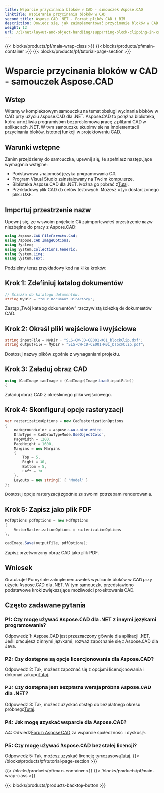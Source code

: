 ```yaml
---
title: Wsparcie przycinania bloków w CAD - samouczek Aspose.CAD
linktitle: Wspieranie przycinania bloków w CAD
second_title: Aspose.CAD .NET - Format plików CAD i BIM
description: Dowiedz się, jak zaimplementować przycinanie bloków w CAD przy użyciu Aspose.CAD dla .NET. Zwiększ swoje możliwości projektowania dzięki temu samouczkowi krok po kroku.
weight: 12
url: /pl/net/layout-and-object-handling/supporting-block-clipping-in-cad/
---
```


{{< blocks/products/pf/main-wrap-class >}}
{{< blocks/products/pf/main-container >}}
{{< blocks/products/pf/tutorial-page-section >}}

# Wsparcie przycinania bloków w CAD - samouczek Aspose.CAD

## Wstęp

Witamy w kompleksowym samouczku na temat obsługi wycinania bloków w CAD przy użyciu Aspose.CAD dla .NET. Aspose.CAD to potężna biblioteka, która umożliwia programistom bezproblemową pracę z plikami CAD w aplikacjach .NET. W tym samouczku skupimy się na implementacji przycinania bloków, istotnej funkcji w projektowaniu CAD.

## Warunki wstępne

Zanim przejdziemy do samouczka, upewnij się, że spełniasz następujące wymagania wstępne:

- Podstawowa znajomość języka programowania C#.
- Program Visual Studio zainstalowany na Twoim komputerze.
-  Biblioteka Aspose.CAD dla .NET. Można go pobrać z[Tutaj](https://releases.aspose.com/cad/net/).
- Przykładowy plik CAD do celów testowych. Możesz użyć dostarczonego pliku DXF.

## Importuj przestrzenie nazw

Upewnij się, że w swoim projekcie C# zaimportowałeś przestrzenie nazw niezbędne do pracy z Aspose.CAD:

```csharp
using Aspose.CAD.FileFormats.Cad;
using Aspose.CAD.ImageOptions;
using System;
using System.Collections.Generic;
using System.Linq;
using System.Text;
```

Podzielmy teraz przykładowy kod na kilka kroków:

## Krok 1: Zdefiniuj katalog dokumentów

```csharp
// Ścieżka do katalogu dokumentów.
string MyDir = "Your Document Directory";
```

Zastąp „Twój katalog dokumentów” rzeczywistą ścieżką do dokumentów CAD.

## Krok 2: Określ pliki wejściowe i wyjściowe

```csharp
string inputFile = MyDir + "SLS-CW-CD-CE001-R01_blockClip.dxf";
string outputFile = MyDir + "SLS-CW-CD-CE001-R01_blockClip.pdf";
```

Dostosuj nazwy plików zgodnie z wymaganiami projektu.

## Krok 3: Załaduj obraz CAD

```csharp
using (CadImage cadImage = (CadImage)Image.Load(inputFile))
{
```

Załaduj obraz CAD z określonego pliku wejściowego.

## Krok 4: Skonfiguruj opcje rasteryzacji

```csharp
var rasterizationOptions = new CadRasterizationOptions
{
    BackgroundColor = Aspose.CAD.Color.White,
    DrawType = CadDrawTypeMode.UseObjectColor,
    PageWidth = 1200,
    PageHeight = 1600,
    Margins = new Margins
    {
        Top = 5,
        Right = 30,
        Bottom = 5,
        Left = 30
    },
    Layouts = new string[] { "Model" }
};
```

Dostosuj opcje rasteryzacji zgodnie ze swoimi potrzebami renderowania.

## Krok 5: Zapisz jako plik PDF

```csharp
PdfOptions pdfOptions = new PdfOptions
{
    VectorRasterizationOptions = rasterizationOptions
};

cadImage.Save(outputFile, pdfOptions);
```

Zapisz przetworzony obraz CAD jako plik PDF.

## Wniosek

Gratulacje! Pomyślnie zaimplementowałeś wycinanie bloków w CAD przy użyciu Aspose.CAD dla .NET. W tym samouczku przedstawiono podstawowe kroki zwiększające możliwości projektowania CAD.

## Często zadawane pytania

### P1: Czy mogę używać Aspose.CAD dla .NET z innymi językami programowania?

Odpowiedź 1: Aspose.CAD jest przeznaczony głównie dla aplikacji .NET. Jeśli pracujesz z innymi językami, rozważ zapoznanie się z Aspose.CAD dla Java.

### P2: Czy dostępne są opcje licencjonowania dla Aspose.CAD?

 Odpowiedź 2: Tak, możesz zapoznać się z opcjami licencjonowania i dokonać zakupu[Tutaj](https://purchase.aspose.com/buy).

### P3: Czy dostępna jest bezpłatna wersja próbna Aspose.CAD dla .NET?

 Odpowiedź 3: Tak, możesz uzyskać dostęp do bezpłatnego okresu próbnego[Tutaj](https://releases.aspose.com/).

### P4: Jak mogę uzyskać wsparcie dla Aspose.CAD?

 A4: Odwiedź[Forum Aspose.CAD](https://forum.aspose.com/c/cad/19) za wsparcie społeczności i dyskusje.

### P5: Czy mogę używać Aspose.CAD bez stałej licencji?

 Odpowiedź 5: Tak, możesz uzyskać licencję tymczasową[Tutaj](https://purchase.aspose.com/temporary-license/).
{{< /blocks/products/pf/tutorial-page-section >}}

{{< /blocks/products/pf/main-container >}}
{{< /blocks/products/pf/main-wrap-class >}}

{{< blocks/products/products-backtop-button >}}
